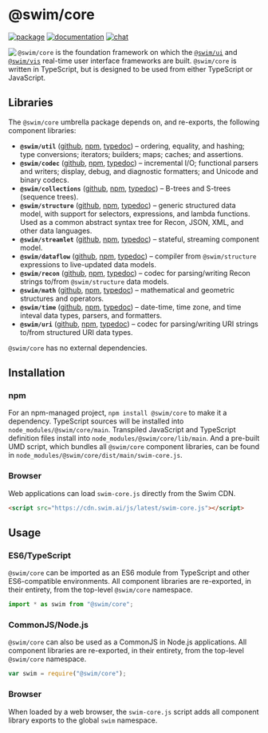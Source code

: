 # @swim/core

[![package](https://img.shields.io/npm/v/@swim/core.svg)](https://www.npmjs.com/package/@swim/core)
[![documentation](https://img.shields.io/badge/doc-TypeDoc-blue.svg)](http://docs.swim.ai/js/latest)
[![chat](https://img.shields.io/badge/chat-Gitter-green.svg)](https://gitter.im/swimos/community)

<a href="https://developer.swim.ai"><img src="https://cdn.swim.ai/images/marlin-blue.svg" align="left"></a>

`@swim/core` is the foundation framework on which the [`@swim/ui`](https://www.npmjs.com/package/@swim/ui)
and [`@swim/vis`](https://www.npmjs.com/package/@swim/vis) real-time user interface
frameworks are built.  `@swim/core` is written in TypeScript, but is designed
to be used from either TypeScript or JavaScript.

## Libraries

The `@swim/core` umbrella package depends on, and re-exports, the following
component libraries:

- **`@swim/util`**
  ([github](https://github.com/swimos/swim/tree/master/swim-js/swim-core-js/%40swim/util),
  [npm](https://www.npmjs.com/package/@swim/util),
  [typedoc](http://docs.swim.ai/js/latest/modules/_swim_util.html)) –
  ordering, equality, and hashing; type conversions; iterators; builders; maps;
  caches; and assertions.
- **`@swim/codec`**
  ([github](https://github.com/swimos/swim/tree/master/swim-js/swim-core-js/%40swim/codec),
  [npm](https://www.npmjs.com/package/@swim/codec),
  [typedoc](http://docs.swim.ai/js/latest/modules/_swim_codec.html)) –
  incremental I/O; functional parsers and writers; display, debug, and
  diagnostic formatters; and Unicode and binary codecs.
- **`@swim/collections`**
  ([github](https://github.com/swimos/swim/tree/master/swim-js/swim-core-js/%40swim/collections),
  [npm](https://www.npmjs.com/package/@swim/collections),
  [typedoc](http://docs.swim.ai/js/latest/modules/_swim_collections.html)) –
  B-trees and S-trees (sequence trees).
- **`@swim/structure`**
  ([github](https://github.com/swimos/swim/tree/master/swim-js/swim-core-js/%40swim/structure),
  [npm](https://www.npmjs.com/package/@swim/structure),
  [typedoc](http://docs.swim.ai/js/latest/modules/_swim_structure.html)) –
  generic structured data model, with support for selectors, expressions,
  and lambda functions.  Used as a common abstract syntax tree for Recon,
  JSON, XML, and other data languages.
- **`@swim/streamlet`**
  ([github](https://github.com/swimos/swim/tree/master/swim-js/swim-core-js/%40swim/streamlet),
  [npm](https://www.npmjs.com/package/@swim/streamlet),
  [typedoc](http://docs.swim.ai/js/latest/modules/_swim_streamlet.html)) –
  stateful, streaming component model.
- **`@swim/dataflow`**
  ([github](https://github.com/swimos/swim/tree/master/swim-js/swim-core-js/%40swim/dataflow),
  [npm](https://www.npmjs.com/package/@swim/dataflow),
  [typedoc](http://docs.swim.ai/js/latest/modules/_swim_dataflow.html)) –
  compiler from `@swim/structure` expressions to live-updated data models.
- **`@swim/recon`**
  ([github](https://github.com/swimos/swim/tree/master/swim-js/swim-core-js/%40swim/recon),
  [npm](https://www.npmjs.com/package/@swim/recon),
  [typedoc](http://docs.swim.ai/js/latest/modules/_swim_recon.html)) –
  codec for parsing/writing Recon strings to/from `@swim/structure` data models.
- **`@swim/math`**
  ([github](https://github.com/swimos/swim/tree/master/swim-js/swim-core-js/%40swim/math),
  [npm](https://www.npmjs.com/package/@swim/math),
  [typedoc](http://docs.swim.ai/js/latest/modules/_swim_math.html)) –
  mathematical and geometric structures and operators.
- **`@swim/time`**
  ([github](https://github.com/swimos/swim/tree/master/swim-js/swim-core-js/%40swim/time),
  [npm](https://www.npmjs.com/package/@swim/time),
  [typedoc](http://docs.swim.ai/js/latest/modules/_swim_time.html)) –
  date-time, time zone, and time inteval data types, parsers, and formatters.
- **`@swim/uri`**
  ([github](https://github.com/swimos/swim/tree/master/swim-js/swim-core-js/%40swim/uri),
  [npm](https://www.npmjs.com/package/@swim/uri),
  [typedoc](http://docs.swim.ai/js/latest/modules/_swim_uri.html)) –
  codec for parsing/writing URI strings to/from structured URI data types.

`@swim/core` has no external dependencies.

## Installation

### npm

For an npm-managed project, `npm install @swim/core` to make it a dependency.
TypeScript sources will be installed into `node_modules/@swim/core/main`.
Transpiled JavaScript and TypeScript definition files install into
`node_modules/@swim/core/lib/main`.  And a pre-built UMD script, which
bundles all `@swim/core` component libraries, can be found in
`node_modules/@swim/core/dist/main/swim-core.js`.

### Browser

Web applications can load `swim-core.js` directly from the Swim CDN.

```html
<script src="https://cdn.swim.ai/js/latest/swim-core.js"></script>
```

## Usage

### ES6/TypeScript

`@swim/core` can be imported as an ES6 module from TypeScript and other
ES6-compatible environments.  All component libraries are re-exported,
in their entirety, from the top-level `@swim/core` namespace.

```typescript
import * as swim from "@swim/core";
```

### CommonJS/Node.js

`@swim/core` can also be used as a CommonJS in Node.js applications.
All component libraries are re-exported, in their entirety, from the
top-level `@swim/core` namespace.

```javascript
var swim = require("@swim/core");
```

### Browser

When loaded by a web browser, the `swim-core.js` script adds all component
library exports to the global `swim` namespace.
